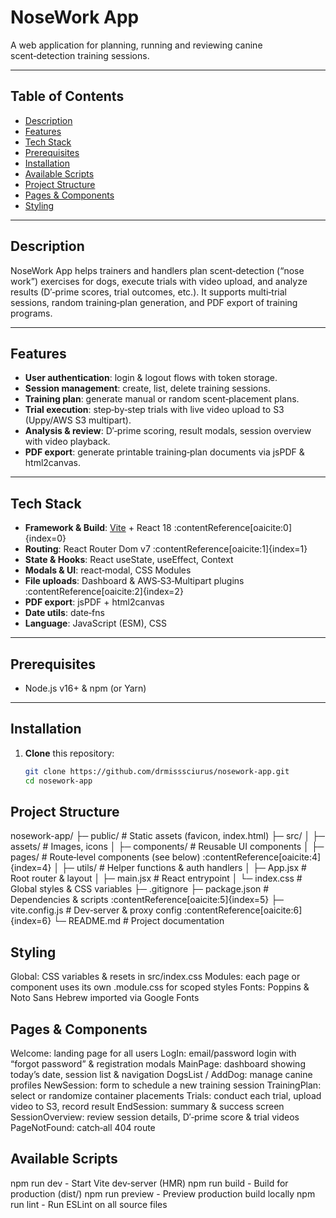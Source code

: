 # NoseWork App

A web application for planning, running and reviewing canine scent‑detection training sessions.

---

## Table of Contents

- [Description](#description)
- [Features](#features)
- [Tech Stack](#tech-stack)
- [Prerequisites](#prerequisites)
- [Installation](#installation)
- [Available Scripts](#available-scripts)
- [Project Structure](#project-structure)
- [Pages & Components](#pages--components)
- [Styling](#styling)

---

## Description

NoseWork App helps trainers and handlers plan scent‑detection (“nose work”) exercises for dogs, execute trials with video upload, and analyze results (D′‑prime scores, trial outcomes, etc.). It supports multi‑trial sessions, random training‑plan generation, and PDF export of training programs.

---

## Features

- **User authentication**: login & logout flows with token storage.
- **Session management**: create, list, delete training sessions.
- **Training plan**: generate manual or random scent‑placement plans.
- **Trial execution**: step‑by‑step trials with live video upload to S3 (Uppy/AWS S3 multipart).
- **Analysis & review**: D′‑prime scoring, result modals, session overview with video playback.
- **PDF export**: generate printable training‑plan documents via jsPDF & html2canvas.

---

## Tech Stack

- **Framework & Build**: [Vite](https://vitejs.dev/) + React 18 :contentReference[oaicite:0]{index=0}
- **Routing**: React Router Dom v7 :contentReference[oaicite:1]{index=1}
- **State & Hooks**: React useState, useEffect, Context
- **Modals & UI**: react‑modal, CSS Modules
- **File uploads**: Dashboard & AWS‑S3‑Multipart plugins :contentReference[oaicite:2]{index=2}
- **PDF export**: jsPDF + html2canvas
- **Date utils**: date‑fns
- **Language**: JavaScript (ESM), CSS

---

## Prerequisites

- Node.js v16+ & npm (or Yarn)

---

## Installation

1. **Clone** this repository:
   ```bash
   git clone https://github.com/drmisssciurus/nosework-app.git
   cd nosework-app
   ```

## Project Structure

nosework-app/
├─ public/ # Static assets (favicon, index.html)
├─ src/
│ ├─ assets/ # Images, icons
│ ├─ components/ # Reusable UI components
│ ├─ pages/ # Route‑level components (see below) :contentReference[oaicite:4]{index=4}
│ ├─ utils/ # Helper functions & auth handlers
│ ├─ App.jsx # Root router & layout
│ ├─ main.jsx # React entrypoint
│ └─ index.css # Global styles & CSS variables
├─ .gitignore
├─ package.json # Dependencies & scripts :contentReference[oaicite:5]{index=5}
├─ vite.config.js # Dev‑server & proxy config :contentReference[oaicite:6]{index=6}
└─ README.md # Project documentation

## Styling

Global: CSS variables & resets in src/index.css
Modules: each page or component uses its own .module.css for scoped styles
Fonts: Poppins & Noto Sans Hebrew imported via Google Fonts

## Pages & Components

Welcome: landing page for all users
LogIn: email/password login with “forgot password” & registration modals
MainPage: dashboard showing today’s date, session list & navigation
DogsList / AddDog: manage canine profiles
NewSession: form to schedule a new training session
TrainingPlan: select or randomize container placements
Trials: conduct each trial, upload video to S3, record result
EndSession: summary & success screen
SessionOverview: review session details, D′‑prime score & trial videos
PageNotFound: catch‑all 404 route

## Available Scripts

npm run dev - Start Vite dev‑server (HMR)
npm run build - Build for production (dist/)
npm run preview - Preview production build locally
npm run lint - Run ESLint on all source files
